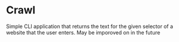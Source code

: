 # Crawl

Simple CLI application that returns the text for the given selector of a website that the user enters. May be imporoved on in the future
